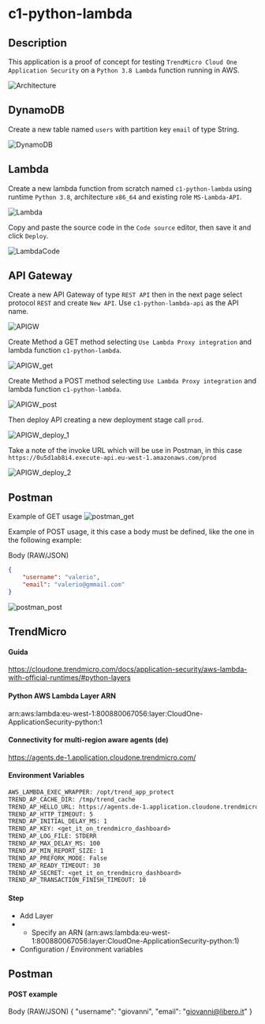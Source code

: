 # c1-python-lambda

## Description
This application is a proof of concept for testing `TrendMicro Cloud One Application Security` on a `Python 3.8 Lambda` function running in AWS.

![Architecture](images/architecture.png)

## DynamoDB
Create a new table named `users` with partition key `email` of type String.

![DynamoDB](images/create_dynamo.png)

## Lambda
Create a new lambda function from scratch named `c1-python-lambda` using runtime `Python 3.8`, architecture `x86_64` and existing role `MS-Lambda-API`.

![Lambda](images/create_lambda.png)

Copy and paste the source code in the `Code source` editor, then save it and click `Deploy`.

![LambdaCode](images/lambda_code.png)


## API Gateway
Create a new API Gateway of type `REST API` then in the next page select protocol `REST` and create `New API`. Use `c1-python-lambda-api` as the API name.

![APIGW](images/apigw_create.png)

Create Method a GET method selecting `Use Lambda Proxy integration` and lambda function `c1-python-lambda`.

![APIGW_get](images/apigw_get.png)

Create Method a POST method selecting `Use Lambda Proxy integration` and lambda function `c1-python-lambda`.

![APIGW_post](images/apigw_post.png)

Then deploy API creating a new deployment stage call `prod`.

![APIGW_deploy_1](images/apigw_deploy_1.png)

Take a note of the invoke URL which will be use in Postman, in this case `https://0u5d1ab8i4.execute-api.eu-west-1.amazonaws.com/prod`

![APIGW_deploy_2](images/apigw_deploy_2.png)

## Postman
Example of GET usage
![postman_get](images/postman_get.png)

Example of POST usage, it this case a body must be defined, like the one in the following example:

Body (RAW/JSON)
```json
{
    "username": "valerio",
    "email": "valerio@gmmail.com"
}
```
![postman_post](images/postman_post.png)



## TrendMicro
#### Guida
https://cloudone.trendmicro.com/docs/application-security/aws-lambda-with-official-runtimes/#python-layers

#### Python AWS Lambda Layer ARN
arn:aws:lambda:eu-west-1:800880067056:layer:CloudOne-ApplicationSecurity-python:1

#### Connectivity for multi-region aware agents (de)
https://agents.de-1.application.cloudone.trendmicro.com/

#### Environment Variables
```txt
AWS_LAMBDA_EXEC_WRAPPER: /opt/trend_app_protect
TREND_AP_CACHE_DIR: /tmp/trend_cache
TREND_AP_HELLO_URL: https://agents.de-1.application.cloudone.trendmicro.com/
TREND_AP_HTTP_TIMEOUT: 5
TREND_AP_INITIAL_DELAY_MS: 1
TREND_AP_KEY: <get_it_on_trendmicro_dashboard>
TREND_AP_LOG_FILE: STDERR
TREND_AP_MAX_DELAY_MS: 100
TREND_AP_MIN_REPORT_SIZE: 1
TREND_AP_PREFORK_MODE: False
TREND_AP_READY_TIMEOUT: 30
TREND_AP_SECRET: <get_it_on_trendmicro_dashboard>
TREND_AP_TRANSACTION_FINISH_TIMEOUT: 10
```

#### Step
- Add Layer
- - Specify an ARN (arn:aws:lambda:eu-west-1:800880067056:layer:CloudOne-ApplicationSecurity-python:1)
- Configuration / Environment variables

## Postman

#### POST example
Body (RAW/JSON)
{
    "username": "giovanni",
    "email": "giovanni@libero.it"
}